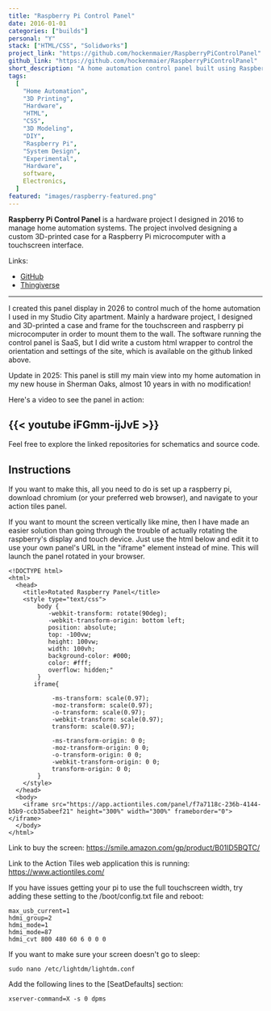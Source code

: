 ```yaml
---
title: "Raspberry Pi Control Panel"
date: 2016-01-01
categories: ["builds"]
personal: "Y"
stack: ["HTML/CSS", "Solidworks"]
project_link: "https://github.com/hockenmaier/RaspberryPiControlPanel"
github_link: "https://github.com/hockenmaier/RaspberryPiControlPanel"
short_description: "A home automation control panel built using Raspberry Pi and 3D-printed components."
tags:
  [
    "Home Automation",
    "3D Printing",
    "Hardware",
    "HTML",
    "CSS",
    "3D Modeling",
    "DIY",
    "Raspberry Pi",
    "System Design",
    "Experimental",
    "Hardware",
    software,
    Electronics,
  ]
featured: "images/raspberry-featured.png"
---
```


**Raspberry Pi Control Panel** is a hardware project I designed in 2016 to manage home automation systems. The project involved designing a custom 3D-printed case for a Raspberry Pi microcomputer with a touchscreen interface.

Links:

- [GitHub](https://github.com/hockenmaier/RaspberryPiControlPanel)
- [Thingiverse](https://www.thingiverse.com/thing:2524560)

<!--more-->

---

I created this panel display in 2026 to control much of the home automation I used in my Studio City apartment. Mainly a hardware project, I designed and 3D-printed a case and frame for the touchscreen and raspberry pi microcomputer in order to mount them to the wall. The software running the control panel is SaaS, but I did write a custom html wrapper to control the orientation and settings of the site, which is available on the github linked above.

Update in 2025: This panel is still my main view into my home automation in my new house in Sherman Oaks, almost 10 years in with no modification!

Here's a video to see the panel in action:

## {{< youtube iFGmm-ijJvE >}}

Feel free to explore the linked repositories for schematics and source code.

## Instructions

If you want to make this, all you need to do is set up a raspberry pi, download chromium (or your preferred web browser), and navigate to your action tiles panel.

If you want to mount the screen vertically like mine, then I have made an easier solution than going through the trouble of actually rotating the raspberry's display and touch device. Just use the html below and edit it to use your own panel's URL in the "iframe" element instead of mine. This will launch the panel rotated in your browser.

```
<!DOCTYPE html>
<html>
  <head>
    <title>Rotated Raspberry Panel</title>
	<style type="text/css">
		body {
		   -webkit-transform: rotate(90deg);
		   -webkit-transform-origin: bottom left;
		   position: absolute;
		   top: -100vw;
		   height: 100vw;
		   width: 100vh;
		   background-color: #000;
		   color: #fff;
		   overflow: hidden;"
		}
	   iframe{

			-ms-transform: scale(0.97);
			-moz-transform: scale(0.97);
			-o-transform: scale(0.97);
			-webkit-transform: scale(0.97);
			transform: scale(0.97);

			-ms-transform-origin: 0 0;
			-moz-transform-origin: 0 0;
			-o-transform-origin: 0 0;
			-webkit-transform-origin: 0 0;
			transform-origin: 0 0;
		}
	</style>
  </head>
  <body>
	<iframe src="https://app.actiontiles.com/panel/f7a7118c-236b-4144-b5b9-ccb35abeef21" height="300%" width="300%" frameborder="0"></iframe>
  </body>
</html>
```

Link to buy the screen:
https://smile.amazon.com/gp/product/B01ID5BQTC/

Link to the Action Tiles web application this is running:
https://www.actiontiles.com/

If you have issues getting your pi to use the full touchscreen width, try adding these setting to the /boot/config.txt file and reboot:

```
max_usb_current=1
hdmi_group=2
hdmi_mode=1
hdmi_mode=87
hdmi_cvt 800 480 60 6 0 0 0
```

If you want to make sure your screen doesn't go to sleep:

```
sudo nano /etc/lightdm/lightdm.conf
```

Add the following lines to the [SeatDefaults] section:

```
xserver-command=X -s 0 dpms
```
